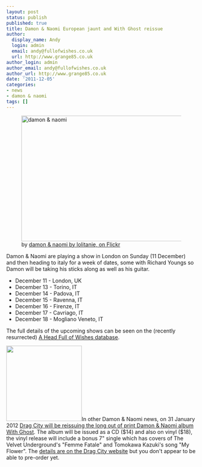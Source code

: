```yaml
---
layout: post
status: publish
published: true
title: Damon & Naomi European jaunt and With Ghost reissue
author:
  display_name: Andy
  login: admin
  email: andy@fullofwishes.co.uk
  url: http://www.grange85.co.uk
author_login: admin
author_email: andy@fullofwishes.co.uk
author_url: http://www.grange85.co.uk
date: '2011-12-05'
categories:
- news
- damon & naomi
tags: []
---
```

<p><figure class="caption aligncenter"><a href="http://www.flickr.com/photos/lolitanie/3512157011/" title="damon & naomi by lolitanie, on Flickr"><img src="https://farm4.staticflickr.com/3398/3512157011_34080980a3.jpg" width="500" height="333" alt="damon & naomi"></a><figcaption class="caption-text">by <a href='http://www.flickr.com/photos/lolitanie/3512157011/'>damon & naomi by lolitanie, on Flickr</a></figcaption></figure>Damon & Naomi are playing a show in London on Sunday (11 December) and then heading to italy for a week of dates, some with Richard Youngs so Damon will be taking his sticks along as well as his guitar.</p>
<ul>
<li>December 11 - London, UK</li>
<li>December 13 - Torino, IT</li>
<li>December 14 - Padova, IT</li>
<li>December 15 - Ravenna, IT</li>
<li>December 16 - Firenze, IT</li>
<li>December 17 - Cavriago, IT</li>
<li>December 18 - Mogliano Veneto, IT</li>
</ul>
<p>The <span class="removed_link" title="https://www.fullofwishes.co.uk/database/upcoming/damon_and_naomi/">full details of the upcoming shows</span> can be seen on the (recently resurrected) <a href="/database/">A Head Full of Wishes database</a>.</p>
<p><img alt="" class="alignright" src="https://media.fullofwishes.co.uk/03-damon_and_naomi/sleeves/dan_withghost.jpg" title="Damon & Naomi with Ghost sleeve" width="200" height="200" />In other Damon & Naomi news, on 31 January 2012 <a href="http://www.dragcity.com/artists/damon-and-naomi-with-ghost">Drag City will be reissuing the long out of print Damon & Naomi album With Ghost</a>. The album will be issued as a CD ($14) and also on vinyl ($18), the vinyl release will include a bonus 7" single which has covers of The Velvet Underground's "Femme Fatale" and Tomokawa Kazuki's song "My Flower". The <a href="http://www.dragcity.com/products/damon-and-naomi-with-ghost">details are on the Drag City website</a> but you don't appear to be able to pre-order yet.</p>
